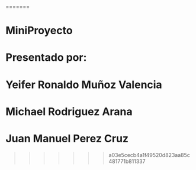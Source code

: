 
=======
# MiniProyecto

# Presentado por:
# Yeifer Ronaldo Muñoz Valencia	
# Michael Rodriguez Arana
# Juan Manuel Perez Cruz
>>>>>>> a03e5cecb4a1f49520d823aa85c481771b811337
